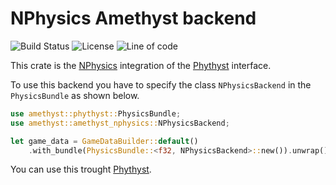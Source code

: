# NPhysics Amethyst backend
![Build Status] ![License] ![Line of code][loc]

[Build Status]: https://travis-ci.com/AndreaCatania/amethyst_nphysics.svg?branch=master
[License]: https://img.shields.io/badge/License-MIT-green.svg
[loc]: https://tokei.rs/b1/github/andreacatania/amethyst_nphysics?category=code

This crate is the [NPhysics] integration of the [Phythyst] interface.

To use this backend you have to specify the class `NPhysicsBackend` in the `PhysicsBundle` as shown below.

```rust
use amethyst::phythyst::PhysicsBundle;
use amethyst::amethyst_nphysics::NPhysicsBackend;

let game_data = GameDataBuilder::default()
    .with_bundle(PhysicsBundle::<f32, NPhysicsBackend>::new()).unwrap()
```

You can use this trought [Phythyst].

[NPhysics]: https://nphysics.org/
[Phythyst]: https://github.com/AndreaCatania/amethyst_phythyst